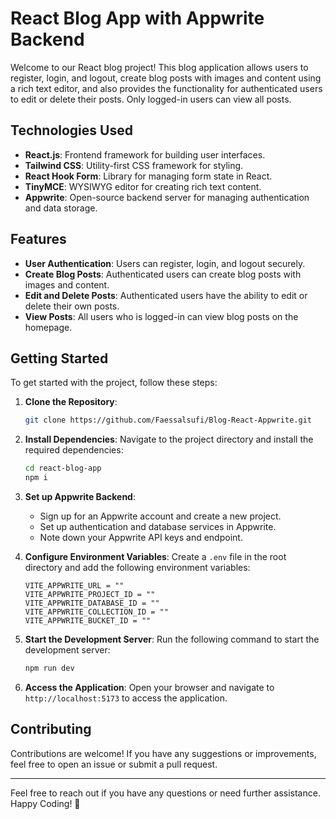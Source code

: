 # React Blog App with Appwrite Backend

Welcome to our React blog project! This blog application allows users to register, login, and logout, create blog posts with images and content using a rich text editor, and also provides the functionality for authenticated users to edit or delete their posts. Only logged-in users can view all posts.

## Technologies Used

- **React.js**: Frontend framework for building user interfaces.
- **Tailwind CSS**: Utility-first CSS framework for styling.
- **React Hook Form**: Library for managing form state in React.
- **TinyMCE**: WYSIWYG editor for creating rich text content.
- **Appwrite**: Open-source backend server for managing authentication and data storage.

## Features

- **User Authentication**: Users can register, login, and logout securely.
- **Create Blog Posts**: Authenticated users can create blog posts with images and content.
- **Edit and Delete Posts**: Authenticated users have the ability to edit or delete their own posts.
- **View Posts**: All users who is logged-in can view blog posts on the homepage.

## Getting Started

To get started with the project, follow these steps:

1. **Clone the Repository**:

   ```bash
   git clone https://github.com/Faessalsufi/Blog-React-Appwrite.git
   ```

2. **Install Dependencies**:
   Navigate to the project directory and install the required dependencies:

   ```bash
   cd react-blog-app
   npm i
   ```

3. **Set up Appwrite Backend**:

   - Sign up for an Appwrite account and create a new project.
   - Set up authentication and database services in Appwrite.
   - Note down your Appwrite API keys and endpoint.

4. **Configure Environment Variables**:
   Create a `.env` file in the root directory and add the following environment variables:

   ```plaintext
   VITE_APPWRITE_URL = ""
   VITE_APPWRITE_PROJECT_ID = ""
   VITE_APPWRITE_DATABASE_ID = ""
   VITE_APPWRITE_COLLECTION_ID = ""
   VITE_APPWRITE_BUCKET_ID = ""
   ```

5. **Start the Development Server**:
   Run the following command to start the development server:

   ```bash
   npm run dev
   ```

6. **Access the Application**:
   Open your browser and navigate to `http://localhost:5173` to access the application.

## Contributing

Contributions are welcome! If you have any suggestions or improvements, feel free to open an issue or submit a pull request.

---

Feel free to reach out if you have any questions or need further assistance. Happy Coding! 🚀
